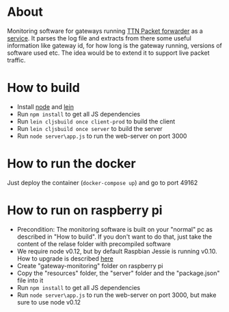 # About
Monitoring software for gateways running [TTN Packet forwarder](https://github.com/TheThingsNetwork/packet_forwarder) as a [service](https://github.com/gonzalocasas/ic880a-gateway).
It parses the log file and extracts from there some useful information like gateway id, for how long is the gateway running, versions of software used etc.
The idea would be to extend it to support live packet traffic.

# How to build
* Install [node](https://nodejs.org/en/) and [lein](https://github.com/technomancy/leiningen)
* Run ```npm install``` to get all JS dependencies
* Run ```lein cljsbuild once client-prod``` to build the client
* Run ```lein cljsbuild once server``` to build the server
* Run ```node server\app.js``` to run the web-server on port 3000

# How to run the docker
Just deploy the container (```docker-compose up```) and go to port 49162

# How to run on raspberry pi
* Precondition: The monitoring software is built on your "normal" pc as described in "How to build". If you don't want to do that, just take the content of the relase folder with precompiled software
* We require node v0.12, but by default Raspbian Jessie is running v0.10. How to upgrade is described [here](http://conoroneill.net/download-compiled-version-of-nodejs-0120-stable-for-raspberry-pi-here/)
* Create "gateway-monitoring" folder on raspberry pi
* Copy the "resources" folder, the "server" folder and the "package.json" file into it
* Run ```npm install``` to get all JS dependencies
* Run ```node server\app.js``` to run the web-server on port 3000, but make sure to use node v0.12
